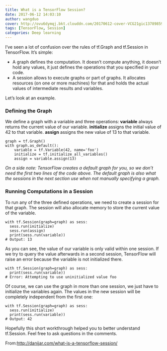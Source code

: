 ```yaml
---
title: What is a TensorFlow Session?
date: 2017-06-12 14:03:10
author: wangduo
cover: http://ovu6dymqj.bkt.clouddn.com/20170612-cover-VCG21gic13789859.jpg
tags: [TensorFlow, Session]
categories: Deep learning
---
```


I’ve seen a lot of confusion over the rules of tf.Graph and tf.Session in TensorFlow. It’s simple:

- A graph defines the computation. It doesn’t compute anything, it doesn’t hold any values, it just defines the operations that you specified in your code.
- A session allows to execute graphs or part of graphs. It allocates resources (on one or more machines) for that and holds the actual values of intermediate results and variables.

Let’s look at an example.

### Defining the Graph

We define a graph with a variable and three operations: **variable** always returns the current value of our variable. **initialize** assigns the initial value of 42 to that variable. **assign** assigns the new value of 13 to that variable.

```
graph = tf.Graph()
with graph.as_default():
    variable = tf.Variable(42, name='foo')
    initialize = tf.initialize_all_variables()
    assign = variable.assign(13)
```

*On a side note: TensorFlow creates a default graph for you, so we don’t need the first two lines of the code above. The default graph is also what the sessions in the next section use when not manually specifying a graph.*

### Running Computations in a Session

To run any of the three defined operations, we need to create a session for that graph. The session will also allocate memory to store the current value of the variable.

```
with tf.Session(graph=graph) as sess:
  sess.run(initialize)
  sess.run(assign)
  print(sess.run(variable))
# Output: 13
```

As you can see, the value of our variable is only valid within one session. If we try to query the value afterwards in a second session, TensorFlow will raise an error because the variable is not initialized there.

```
with tf.Session(graph=graph) as sess:
  print(sess.run(variable))
# Error: Attempting to use uninitialized value foo
```

Of course, we can use the graph in more than one session, we just have to initialize the variables again. The values in the new session will be completely independent from the first one:

```
with tf.Session(graph=graph) as sess:
  sess.run(initialize)
  print(sess.run(variable))
# Output: 42
```

Hopefully this short workthrough helped you to better understand tf.Session. Feel free to ask questions in the comments.

From:http://danijar.com/what-is-a-tensorflow-session/
